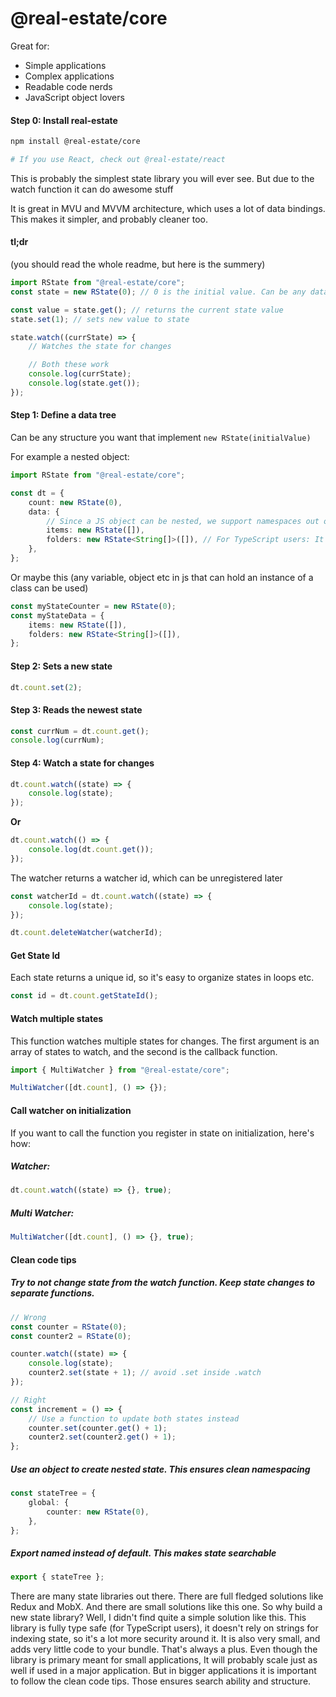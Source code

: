 # @real-estate/core

Great for:

-   Simple applications
-   Complex applications
-   Readable code nerds
-   JavaScript object lovers

#### Step 0: Install real-estate

```bash
npm install @real-estate/core

# If you use React, check out @real-estate/react
```

This is probably the simplest state library you will ever see. But due to the watch function it can do awesome stuff

It is great in MVU and MVVM architecture, which uses a lot of data bindings. This makes it simpler, and probably cleaner too.

#### tl;dr

(you should read the whole readme, but here is the summery)

```typescript
import RState from "@real-estate/core";
const state = new RState(0); // 0 is the initial value. Can be any datatype you want

const value = state.get(); // returns the current state value
state.set(1); // sets new value to state

state.watch((currState) => {
    // Watches the state for changes

    // Both these work
    console.log(currState);
    console.log(state.get());
});
```

#### Step 1: Define a data tree

Can be any structure you want that implement `new RState(initialValue)`

For example a nested object:

```typescript
import RState from "@real-estate/core";

const dt = {
    count: new RState(0),
    data: {
        // Since a JS object can be nested, we support namespaces out of the box
        items: new RState([]),
        folders: new RState<String[]>([]), // For TypeScript users: It's generic, so you can specify an interface. Or not. Up to you
    },
};
```

Or maybe this (any variable, object etc in js that can hold an instance of a class can be used)

```typescript
const myStateCounter = new RState(0);
const myStateData = {
    items: new RState([]),
    folders: new RState<String[]>([]),
};
```

#### Step 2: Sets a new state

```typescript
dt.count.set(2);
```

#### Step 3: Reads the newest state

```typescript
const currNum = dt.count.get();
console.log(currNum);
```

#### Step 4: Watch a state for changes

```typescript
dt.count.watch((state) => {
    console.log(state);
});
```

**Or**

```typescript
dt.count.watch(() => {
    console.log(dt.count.get());
});
```

The watcher returns a watcher id, which can be unregistered later

```typescript
const watcherId = dt.count.watch((state) => {
    console.log(state);
});

dt.count.deleteWatcher(watcherId);
```

#### Get State Id

Each state returns a unique id, so it's easy to organize states in loops etc.

```typescript
const id = dt.count.getStateId();
```

#### Watch multiple states

This function watches multiple states for changes. The first argument is an array of states to watch, and the second is the callback function.

```typescript
import { MultiWatcher } from "@real-estate/core";

MultiWatcher([dt.count], () => {});
```

#### Call watcher on initialization

If you want to call the function you register in state on initialization, here's how:

##### Watcher:

```typescript
dt.count.watch((state) => {}, true);
```

##### Multi Watcher:

```typescript
MultiWatcher([dt.count], () => {}, true);
```

#### Clean code tips

##### Try to not change state from the watch function. Keep state changes to separate functions.

```typescript
// Wrong
const counter = RState(0);
const counter2 = RState(0);

counter.watch((state) => {
    console.log(state);
    counter2.set(state + 1); // avoid .set inside .watch
});

// Right
const increment = () => {
    // Use a function to update both states instead
    counter.set(counter.get() + 1);
    counter2.set(counter2.get() + 1);
};
```

##### Use an object to create nested state. This ensures clean namespacing

```typescript
const stateTree = {
    global: {
        counter: new RState(0),
    },
};
```

##### Export named instead of default. This makes state searchable

```typescript
export { stateTree };
```

There are many state libraries out there. There are full fledged solutions like Redux and MobX. And there are small solutions like this one. So why build a new state library? Well, I didn't find quite a simple solution like this. This library is fully type safe (for TypeScript users), it doesn't rely on strings for indexing state, so it's a lot more security around it. It is also very small, and adds very little code to your bundle. That's always a plus. Even though the library is primary meant for small applications, It will probably scale just as well if used in a major application. But in bigger applications it is important to follow the clean code tips. Those ensures search ability and structure.
